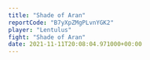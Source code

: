 ```yaml
---
title: "Shade of Aran"
reportCode: "B7yXpZMgPLvnYGK2"
player: "Lentulus"
fight: "Shade of Aran"
date: 2021-11-11T20:08:04.971000+00:00
---
```

